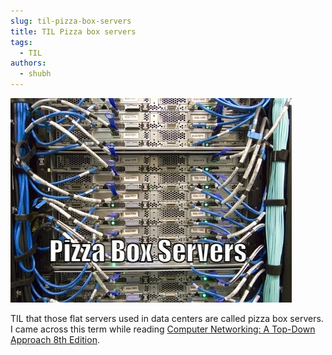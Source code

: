 ```yaml
---
slug: til-pizza-box-servers
title: TIL Pizza box servers
tags:
  - TIL
authors:
  - shubh
---
```


![](pizza-box-servers.jpg)

TIL that those flat servers used in data centers are called pizza box servers. I came across this term while reading [Computer Networking: A Top-Down Approach 8th Edition](https://gaia.cs.umass.edu/kurose_ross/index.php).
